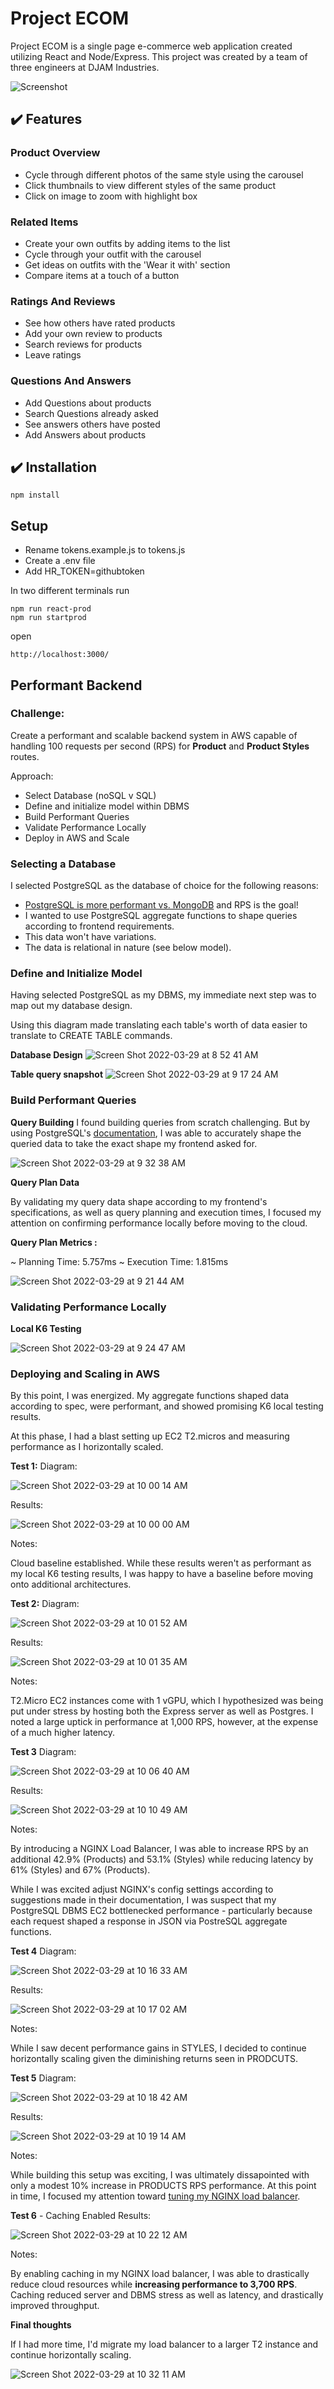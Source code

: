 # Project ECOM
Project ECOM is a single page e-commerce web application created utilizing React and Node/Express. This project was created by a team of three engineers at DJAM Industries.

![Screenshot](https://i.makeagif.com/media/2-25-2022/zsFKJB.gif)

## :heavy_check_mark: Features

### Product Overview

* Cycle through different photos of the same style using the carousel
* Click thumbnails to view different styles of the same product
* Click on image to zoom with highlight box

### Related Items

* Create your own outfits by adding items to the list
* Cycle through your outfit with the carousel
* Get ideas on outfits with the 'Wear it with' section
* Compare items at a touch of a button

### Ratings And Reviews

* See how others have rated products
* Add your own review to products
* Search reviews for products
* Leave ratings

### Questions And Answers

* Add Questions about products
* Search Questions already asked
* See answers others have posted
* Add Answers about products

## :heavy_check_mark: Installation

```
npm install
```

## Setup
* Rename tokens.example.js to tokens.js
* Create a .env file
* Add HR_TOKEN=githubtoken


In two different terminals run

```
npm run react-prod
npm run startprod
```

open

```
http://localhost:3000/

```

## Performant Backend

### Challenge: 
Create a performant and scalable backend system in AWS capable of handling 100 requests per second (RPS) for **Product** and **Product Styles** routes.

Approach:
- Select Database (noSQL v SQL)
- Define and initialize model within DBMS
- Build Performant Queries
- Validate Performance Locally
- Deploy in AWS and Scale


### Selecting a Database
I selected PostgreSQL as the database of choice for the following reasons:
- [PostgreSQL is more performant vs. MongoDB](https://www.enterprisedb.com/news/new-benchmarks-show-postgres-dominating-mongodb-varied-workloads) and RPS is the goal!
- I wanted to use PostgreSQL aggregate functions to shape queries according to frontend requirements.
- This data won't have variations.
- The data is relational in nature (see below model).

### Define and Initialize Model

Having selected PostgreSQL as my DBMS, my immediate next step was to map out my database design. 

Using this diagram made translating each table's worth of data easier to translate to CREATE TABLE commands.

**Database Design**
![Screen Shot 2022-03-29 at 8 52 41 AM](https://user-images.githubusercontent.com/43115008/160653308-f2d6bef7-8ca3-413b-8a43-3662df9788f6.png)

**Table query snapshot**
![Screen Shot 2022-03-29 at 9 17 24 AM](https://user-images.githubusercontent.com/43115008/160658316-85ffb14c-7a57-4ab5-bde9-122267cb68f0.png)

### Build Performant Queries

**Query Building**
I found building queries from scratch challenging. But by using PostgreSQL's [documentation](https://www.postgresql.org/docs/14/index.html), I was able to accurately shape the queried data to take the exact shape my frontend asked for.

![Screen Shot 2022-03-29 at 9 32 38 AM](https://user-images.githubusercontent.com/43115008/160661165-f8fb112d-c8e2-4664-b006-8545eb2e244a.png)


**Query Plan Data**

By validating my query data shape according to my frontend's specifications, as well as query planning and execution times, I focused my attention on confirming performance locally before moving to the cloud.

**Query Plan Metrics :**

~ Planning Time: 5.757ms
~ Execution Time: 1.815ms

![Screen Shot 2022-03-29 at 9 21 44 AM](https://user-images.githubusercontent.com/43115008/160659122-87f6a031-fea5-4777-bf6c-f66befb4017b.png)

### Validating Performance Locally

**Local K6 Testing**

![Screen Shot 2022-03-29 at 9 24 47 AM](https://user-images.githubusercontent.com/43115008/160659671-603d8c9d-94c7-4a2a-9243-05368c16d097.png)

### Deploying and Scaling in AWS

By this point, I was energized. My aggregate functions shaped data according to spec, were performant, and showed promising K6 local testing results.

At this phase, I had a blast setting up EC2 T2.micros and measuring performance as I horizontally scaled.

**Test 1:**
Diagram:

![Screen Shot 2022-03-29 at 10 00 14 AM](https://user-images.githubusercontent.com/43115008/160666013-9a843674-8508-4ca3-a694-91842126d2ac.png)

Results:

![Screen Shot 2022-03-29 at 10 00 00 AM](https://user-images.githubusercontent.com/43115008/160665966-ecb38898-796c-4994-a787-6714998acd88.png)

Notes: 

Cloud baseline established. While these results weren't as performant as my local K6 testing results, I was happy to have a baseline before moving onto additional architectures.

**Test 2:**
Diagram:

![Screen Shot 2022-03-29 at 10 01 52 AM](https://user-images.githubusercontent.com/43115008/160666261-760d8352-a140-43ca-b0e7-80a1a3291dbf.png)

Results:

 ![Screen Shot 2022-03-29 at 10 01 35 AM](https://user-images.githubusercontent.com/43115008/160666215-d98391d3-1283-4937-9ca4-aa62c1d0e6e4.png)
 
Notes:

T2.Micro EC2 instances come with 1 vGPU, which I hypothesized was being put under stress by hosting both the Express server as well as Postgres. I noted a large uptick in performance at 1,000 RPS, however, at the expense of a much higher latency.

**Test 3**
Diagram:

![Screen Shot 2022-03-29 at 10 06 40 AM](https://user-images.githubusercontent.com/43115008/160666984-211e25ad-c8b3-4e68-bee2-d367312d80ad.png)

Results:

![Screen Shot 2022-03-29 at 10 10 49 AM](https://user-images.githubusercontent.com/43115008/160667653-b95fe3b6-e4db-48d2-b75c-63bb5f903514.png)

Notes:

By introducing a NGINX Load Balancer, I was able to increase RPS by an additional 42.9% (Products) and 53.1% (Styles) while reducing latency by 61% (Styles) and 67% (Products). 

While I was excited adjust NGINX's config settings according to suggestions made in their documentation, I was suspect that my PostgreSQL DBMS EC2 bottlenecked performance - particularly because each request shaped a response in JSON via PostreSQL aggregate functions.

**Test 4**
Diagram:

![Screen Shot 2022-03-29 at 10 16 33 AM](https://user-images.githubusercontent.com/43115008/160668585-df2d8355-cc50-406b-a64e-4e1a2e238d80.png)

Results:

![Screen Shot 2022-03-29 at 10 17 02 AM](https://user-images.githubusercontent.com/43115008/160668658-30b1e1a4-4ca6-4b06-ae94-12cb3b1aa851.png)

Notes:

While I saw decent performance gains in STYLES, I decided to continue horizontally scaling given the diminishing returns seen in PRODCUTS. 

**Test 5**
Diagram:

![Screen Shot 2022-03-29 at 10 18 42 AM](https://user-images.githubusercontent.com/43115008/160668944-f2d0d9fb-702f-4f9d-b54d-b8621e27b332.png)

Results:

![Screen Shot 2022-03-29 at 10 19 14 AM](https://user-images.githubusercontent.com/43115008/160669034-6d6a1692-f600-4602-b91f-5954a375845d.png)

Notes:

While building this setup was exciting, I was ultimately dissapointed with only a modest 10% increase in PRODUCTS RPS performance. At this point in time, I focused my attention toward [tuning my NGINX load balancer](https://www.nginx.com/blog/tuning-nginx/). 

**Test 6** - Caching Enabled
Results:

![Screen Shot 2022-03-29 at 10 22 12 AM](https://user-images.githubusercontent.com/43115008/160669517-31fa7271-e884-47e9-9e7f-7a585e728466.png)

Notes:

By enabling caching in my NGINX load balancer, I was able to drastically reduce cloud resources while **increasing performance to 3,700 RPS**. Caching reduced server and DBMS stress as well as latency, and drastically improved throughput.

**Final thoughts** 

If I had more time, I'd migrate my load balancer to a larger T2 instance and continue horizontally scaling.

![Screen Shot 2022-03-29 at 10 32 11 AM](https://user-images.githubusercontent.com/43115008/160671181-19971635-96bf-4657-b3d7-b3f30d73369b.png)

